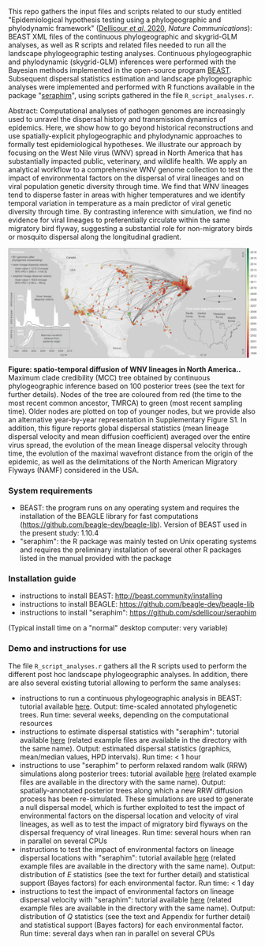 This repo gathers the input files and scripts related to our study entitled "Epidemiological hypothesis testing using a phylogeographic and phylodynamic framework" ([Dellicour *et al*. 2020](https://www.nature.com/articles/s41467-020-19122-z), *Nature Communications*): BEAST XML files of the continuous phylogeographic and skygrid-GLM analyses, as well as R scripts and related files needed to run all the landscape phylogeographic testing analyses. Continuous phylogeographic and phylodynamic (skygrid-GLM) inferences were performed with the Bayesian methods implemented in the open-source program [BEAST](http://github.com/beast-dev/beast-mcmc). Subsequent dispersal statistics estimation and landscape phylogeographic analyses were implemented and performed with R functions available in the package "[seraphim](https://github.com/sdellicour/seraphim)", using scripts gathered in the file `R_script_analyses.r`.

Abstract: Computational analyses of pathogen genomes are increasingly used to unravel the dispersal history and transmission dynamics of epidemics. Here, we show how to go beyond historical reconstructions and use spatially-explicit phylogeographic and phylodynamic approaches to formally test epidemiological hypotheses. We illustrate our approach by focusing on the West Nile virus (WNV) spread in North America that has substantially impacted public, veterinary, and wildlife health. We apply an analytical workflow to a comprehensive WNV genome collection to test the impact of environmental factors on the dispersal of viral lineages and on viral population genetic diversity through time. We find that WNV lineages tend to disperse faster in areas with higher temperatures and we identify temporal variation in temperature as a main predictor of viral genetic diversity through time. By contrasting inference with simulation, we find no evidence for viral lineages to preferentially circulate within the same migratory bird flyway, suggesting a substantial role for non-migratory birds or mosquito dispersal along the longitudinal gradient.

<img src="Scripts_&_data/Landscape_phylogeographic_analyses/Figure_1_230120.png" align="center" alt="" />

**Figure: spatio-temporal diffusion of WNV lineages in North America..** Maximum clade credibility (MCC) tree obtained by continuous phylogeographic inference based on 100 posterior trees (see the text for further details). Nodes of the tree are coloured from red (the time to the most recent common ancestor, TMRCA) to green (most recent sampling time). Older nodes are plotted on top of younger nodes, but we provide also an alternative year-by-year representation in Supplementary Figure S1. In addition, this figure reports global dispersal statistics (mean lineage dispersal velocity and mean diffusion coefficient) averaged over the entire virus spread, the evolution of the mean lineage dispersal velocity through time, the evolution of the maximal wavefront distance from the origin of the epidemic, as well as the delimitations of the North American Migratory Flyways (NAMF) considered in the USA.

### System requirements

- BEAST: the program runs on any operating system and requires the installation of the BEAGLE library for fast computations (https://github.com/beagle-dev/beagle-lib). Version of BEAST used in the present study: 1.10.4
- "seraphim": the R package was mainly tested on Unix operating systems and requires the preliminary installation of several other R packages listed in the manual provided with the package

### Installation guide

- instructions to install BEAST: http://beast.community/installing
- instructions to install BEAGLE: https://github.com/beagle-dev/beagle-lib
- instructions to install "seraphim": https://github.com/sdellicour/seraphim

(Typical install time on a "normal" desktop computer: very variable)

### Demo and instructions for use

The file `R_script_analyses.r` gathers all the R scripts used to perform the different post hoc landscape phylogeographic analyses. In addition, there are also several existing tutorial allowing to perform the same analyses:
- instructions to run a continuous phylogeographic analysis in BEAST: tutorial available [here](https://beast.community/workshop_continuous_diffusion_yfv). Output: time-scaled annotated phylogenetic trees. Run time: several weeks, depending on the computational resources
- instructions to estimate dispersal statistics with "seraphim": tutorial available [here](https://github.com/sdellicour/seraphim/blob/master/tutorials/Estimating_dispersal_statistics.pdf) (related example files are available in the directory with the same name). Output: estimated dispersal statistics (graphics, mean/median values, HPD intervals). Run time: < 1 hour
- instructions to use "seraphim" to perform relaxed random walk (RRW) simulations along posterior trees: tutorial available [here](https://github.com/sdellicour/seraphim/blob/master/tutorials/RRW_simulations_along_trees.pdf) (related example files are available in the directory with the same name). Output: spatially-annotated posterior trees along which a new RRW diffusion process has been re-simulated. These simulations are used to generate a null dispersal model, which is further exploited to test the impact of environmental factors on the dispersal location and velocity of viral lineages, as well as to test the impact of migratory bird flyways on the dispersal frequency of viral lineages. Run time: several hours when ran in parallel on several CPUs
- instructions to test the impact of environmental factors on lineage dispersal locations with "seraphim": tutorial available [here](https://github.com/sdellicour/seraphim/blob/master/tutorials/Impact_on_dispersal_direction.pdf) (related example files are available in the directory with the same name). Output: distribution of *E* statistics (see the text for further detail) and statistical support (Bayes factors) for each environmental factor. Run time: < 1 day
- instructions to test the impact of environmental factors on lineage dispersal velocity with "seraphim": tutorial available [here](https://github.com/sdellicour/seraphim/blob/master/tutorials/Impact_on_dispersal_velocity.pdf) (related example files are available in the directory with the same name). Output: distribution of *Q* statistics (see the text and Appendix for further detail) and statistical support (Bayes factors) for each environmental factor. Run time: several days when ran in parallel on several CPUs

